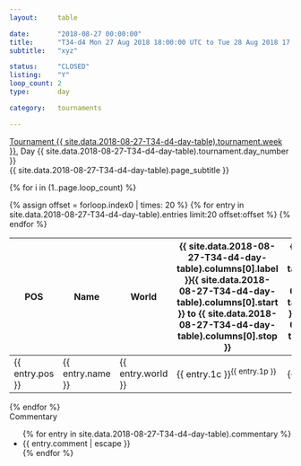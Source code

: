 ```yaml
---
layout: 	table

date: 		"2018-08-27 00:00:00"
title: 		"T34-d4 Mon 27 Aug 2018 18:00:00 UTC to Tue 28 Aug 2018 17:59:59 UTC"
subtitle: 	"xyz"

status:     "CLOSED"
listing:    "Y"
loop_count: 2
type:       day

category: 	tournaments

---
```

<div class="table_header">
  <span class="table_title"><a href="">Tournament {{ site.data.2018-08-27-T34-d4-day-table).tournament.week }}</a>, Day {{ site.data.2018-08-27-T34-d4-day-table).tournament.day_number }}</span><br>
  <span class="table_subtitle">{{ site.data.2018-08-27-T34-d4-day-table).page_subtitle }}</span>  
</div>

{% for i in (1..page.loop_count) %}
<br>
<table class="day_table">
  <colgroup>
    <col style="width:18px">
    <col style="width:55px">
    <col style="width:55px">
    <col style="width:10px">
    <col style="width:10px">
    <col style="width:10px">
    <col style="width:10px">
    <col style="width:10px">
    <col style="width:10px">
    <col style="width:10px">
    <col style="width:10px">
    <col style="width:10px">
    <col style="width:10px">
    <col style="width:10px">
    <col style="width:10px">
    <col style="width:10px">
    <col style="width:10px">
    <col style="width:10px">
    <col style="width:10px">
    <col style="width:10px">
    <col style="width:10px">
    <col style="width:10px">
    <col style="width:10px">
    <col style="width:10px">
    <col style="width:10px">
    <col style="width:10px">
    <col style="width:10px">
    <col style="width:18px">
  </colgroup>  
  <thead>
    <tr>
        <th>POS</th>
        <th class="AlignLeft">Name</th>
        <th class="AlignLeft">World</th>
        <th><a class="hideDisplay">{{ site.data.2018-08-27-T34-d4-day-table).columns[0].label }}<span class="showDisplayOnHover">{{ site.data.2018-08-27-T34-d4-day-table).columns[0].start }} to {{ site.data.2018-08-27-T34-d4-day-table).columns[0].stop }}</span></a></th>
        <th><a class="hideDisplay">{{ site.data.2018-08-27-T34-d4-day-table).columns[1].label }}<span class="showDisplayOnHover">{{ site.data.2018-08-27-T34-d4-day-table).columns[1].start }} to {{ site.data.2018-08-27-T34-d4-day-table).columns[1].stop }}</span></a></th>
        <th><a class="hideDisplay">{{ site.data.2018-08-27-T34-d4-day-table).columns[2].label }}<span class="showDisplayOnHover">{{ site.data.2018-08-27-T34-d4-day-table).columns[2].start }} to {{ site.data.2018-08-27-T34-d4-day-table).columns[2].stop }}</span></a></th>
        <th><a class="hideDisplay">{{ site.data.2018-08-27-T34-d4-day-table).columns[3].label }}<span class="showDisplayOnHover">{{ site.data.2018-08-27-T34-d4-day-table).columns[3].start }} to {{ site.data.2018-08-27-T34-d4-day-table).columns[3].stop }}</span></a></th>
        <th><a class="hideDisplay">{{ site.data.2018-08-27-T34-d4-day-table).columns[4].label }}<span class="showDisplayOnHover">{{ site.data.2018-08-27-T34-d4-day-table).columns[4].start }} to {{ site.data.2018-08-27-T34-d4-day-table).columns[4].stop }}</span></a></th>
        <th><a class="hideDisplay">{{ site.data.2018-08-27-T34-d4-day-table).columns[5].label }}<span class="showDisplayOnHover">{{ site.data.2018-08-27-T34-d4-day-table).columns[5].start }} to {{ site.data.2018-08-27-T34-d4-day-table).columns[5].stop }}</span></a></th>
        <th><a class="hideDisplay">{{ site.data.2018-08-27-T34-d4-day-table).columns[6].label }}<span class="showDisplayOnHover">{{ site.data.2018-08-27-T34-d4-day-table).columns[6].start }} to {{ site.data.2018-08-27-T34-d4-day-table).columns[6].stop }}</span></a></th>
        <th><a class="hideDisplay">{{ site.data.2018-08-27-T34-d4-day-table).columns[7].label }}<span class="showDisplayOnHover">{{ site.data.2018-08-27-T34-d4-day-table).columns[7].start }} to {{ site.data.2018-08-27-T34-d4-day-table).columns[7].stop }}</span></a></th>
        <th><a class="hideDisplay">{{ site.data.2018-08-27-T34-d4-day-table).columns[8].label }}<span class="showDisplayOnHover">{{ site.data.2018-08-27-T34-d4-day-table).columns[8].start }} to {{ site.data.2018-08-27-T34-d4-day-table).columns[8].stop }}</span></a></th>
        <th><a class="hideDisplay">{{ site.data.2018-08-27-T34-d4-day-table).columns[9].label }}<span class="showDisplayOnHover">{{ site.data.2018-08-27-T34-d4-day-table).columns[9].start }} to {{ site.data.2018-08-27-T34-d4-day-table).columns[9].stop }}</span></a></th>
        <th><a class="hideDisplay">{{ site.data.2018-08-27-T34-d4-day-table).columns[10].label }}<span class="showDisplayOnHover">{{ site.data.2018-08-27-T34-d4-day-table).columns[10].start }} to {{ site.data.2018-08-27-T34-d4-day-table).columns[10].stop }}</span></a></th>
        <th><a class="hideDisplay">{{ site.data.2018-08-27-T34-d4-day-table).columns[11].label }}<span class="showDisplayOnHover">{{ site.data.2018-08-27-T34-d4-day-table).columns[11].start }} to {{ site.data.2018-08-27-T34-d4-day-table).columns[11].stop }}</span></a></th>
        <th><a class="hideDisplay">{{ site.data.2018-08-27-T34-d4-day-table).columns[12].label }}<span class="showDisplayOnHover">{{ site.data.2018-08-27-T34-d4-day-table).columns[12].start }} to {{ site.data.2018-08-27-T34-d4-day-table).columns[12].stop }}</span></a></th>
        <th><a class="hideDisplay">{{ site.data.2018-08-27-T34-d4-day-table).columns[13].label }}<span class="showDisplayOnHover">{{ site.data.2018-08-27-T34-d4-day-table).columns[13].start }} to {{ site.data.2018-08-27-T34-d4-day-table).columns[13].stop }}</span></a></th>
        <th><a class="hideDisplay">{{ site.data.2018-08-27-T34-d4-day-table).columns[14].label }}<span class="showDisplayOnHover">{{ site.data.2018-08-27-T34-d4-day-table).columns[14].start }} to {{ site.data.2018-08-27-T34-d4-day-table).columns[14].stop }}</span></a></th>
        <th><a class="hideDisplay">{{ site.data.2018-08-27-T34-d4-day-table).columns[15].label }}<span class="showDisplayOnHover">{{ site.data.2018-08-27-T34-d4-day-table).columns[15].start }} to {{ site.data.2018-08-27-T34-d4-day-table).columns[15].stop }}</span></a></th>
        <th><a class="hideDisplay">{{ site.data.2018-08-27-T34-d4-day-table).columns[16].label }}<span class="showDisplayOnHover">{{ site.data.2018-08-27-T34-d4-day-table).columns[16].start }} to {{ site.data.2018-08-27-T34-d4-day-table).columns[16].stop }}</span></a></th>
        <th><a class="hideDisplay">{{ site.data.2018-08-27-T34-d4-day-table).columns[17].label }}<span class="showDisplayOnHover">{{ site.data.2018-08-27-T34-d4-day-table).columns[17].start }} to {{ site.data.2018-08-27-T34-d4-day-table).columns[17].stop }}</span></a></th>
        <th><a class="hideDisplay">{{ site.data.2018-08-27-T34-d4-day-table).columns[18].label }}<span class="showDisplayOnHover">{{ site.data.2018-08-27-T34-d4-day-table).columns[18].start }} to {{ site.data.2018-08-27-T34-d4-day-table).columns[18].stop }}</span></a></th>
        <th><a class="hideDisplay">{{ site.data.2018-08-27-T34-d4-day-table).columns[19].label }}<span class="showDisplayOnHover">{{ site.data.2018-08-27-T34-d4-day-table).columns[19].start }} to {{ site.data.2018-08-27-T34-d4-day-table).columns[19].stop }}</span></a></th>
        <th><a class="hideDisplay">{{ site.data.2018-08-27-T34-d4-day-table).columns[20].label }}<span class="showDisplayOnHover">{{ site.data.2018-08-27-T34-d4-day-table).columns[20].start }} to {{ site.data.2018-08-27-T34-d4-day-table).columns[20].stop }}</span></a></th>
        <th><a class="hideDisplay">{{ site.data.2018-08-27-T34-d4-day-table).columns[21].label }}<span class="showDisplayOnHover">{{ site.data.2018-08-27-T34-d4-day-table).columns[21].start }} to {{ site.data.2018-08-27-T34-d4-day-table).columns[21].stop }}</span></a></th>
        <th><a class="hideDisplay">{{ site.data.2018-08-27-T34-d4-day-table).columns[22].label }}<span class="showDisplayOnHover">{{ site.data.2018-08-27-T34-d4-day-table).columns[22].start }} to {{ site.data.2018-08-27-T34-d4-day-table).columns[22].stop }}</span></a></th>
        <th><a class="hideDisplay">{{ site.data.2018-08-27-T34-d4-day-table).columns[23].label }}<span class="showDisplayOnHover">{{ site.data.2018-08-27-T34-d4-day-table).columns[23].start }} to {{ site.data.2018-08-27-T34-d4-day-table).columns[23].stop }}</span></a></th>
        <th>Total</th>
    </tr>
  </thead>
  {% assign offset = forloop.index0 | times: 20 %}
<tbody>
{% for entry in site.data.2018-08-27-T34-d4-day-table).entries limit:20 offset:offset %}
  <tr>
    <td class="pl{{ entry.pos }}">{{ entry.pos }}</td>
    <td class="AlignLeft">{{ entry.name }}</td>
    <td class="AlignLeft">{{ entry.world }}</td>
    <td class="pl{{ entry.1p }}">{{ entry.1c }}<sup>{{ entry.1p }}</sup></td>
    <td class="pl{{ entry.2p }}">{{ entry.2c }}<sup>{{ entry.2p }}</sup></td>
    <td class="pl{{ entry.3p }}">{{ entry.3c }}<sup>{{ entry.3p }}</sup></td>
    <td class="pl{{ entry.4p }}">{{ entry.4c }}<sup>{{ entry.4p }}</sup></td>
    <td class="pl{{ entry.5p }}">{{ entry.5c }}<sup>{{ entry.5p }}</sup></td>
    <td class="pl{{ entry.6p }}">{{ entry.6c }}<sup>{{ entry.6p }}</sup></td>
    <td class="pl{{ entry.7p }}">{{ entry.7c }}<sup>{{ entry.7p }}</sup></td>
    <td class="pl{{ entry.8p }}">{{ entry.8c }}<sup>{{ entry.8p }}</sup></td>
    <td class="pl{{ entry.9p }}">{{ entry.9c }}<sup>{{ entry.9p }}</sup></td>
    <td class="pl{{ entry.10p }}">{{ entry.10c }}<sup>{{ entry.10p }}</sup></td>
    <td class="pl{{ entry.11p }}">{{ entry.11c }}<sup>{{ entry.11p }}</sup></td>
    <td class="pl{{ entry.12p }}">{{ entry.12c }}<sup>{{ entry.12p }}</sup></td>
    <td class="pl{{ entry.13p }}">{{ entry.13c }}<sup>{{ entry.13p }}</sup></td>
    <td class="pl{{ entry.14p }}">{{ entry.14c }}<sup>{{ entry.14p }}</sup></td>
    <td class="pl{{ entry.15p }}">{{ entry.15c }}<sup>{{ entry.15p }}</sup></td>
    <td class="pl{{ entry.16p }}">{{ entry.16c }}<sup>{{ entry.16p }}</sup></td>
    <td class="pl{{ entry.17p }}">{{ entry.17c }}<sup>{{ entry.17p }}</sup></td>
    <td class="pl{{ entry.18p }}">{{ entry.18c }}<sup>{{ entry.18p }}</sup></td>
    <td class="pl{{ entry.19p }}">{{ entry.19c }}<sup>{{ entry.19p }}</sup></td>
    <td class="pl{{ entry.20p }}">{{ entry.20c }}<sup>{{ entry.20p }}</sup></td>
    <td class="pl{{ entry.21p }}">{{ entry.21c }}<sup>{{ entry.21p }}</sup></td>
    <td class="pl{{ entry.22p }}">{{ entry.22c }}<sup>{{ entry.22p }}</sup></td>
    <td class="pl{{ entry.23p }}">{{ entry.23c }}<sup>{{ entry.23p }}</sup></td>
    <td class="pl{{ entry.24p }}">{{ entry.24c }}<sup>{{ entry.24p }}</sup></td>
    <td>{{ entry.total }}</td>
  </tr>
{% endfor %}  
</tbody>
</table>
<div class="leaderboard"></div>
{% endfor %}

<div class="commentary">
  <span class="commentary_title">Commentary</span>
  <ul>
    {% for entry in site.data.2018-08-27-T34-d4-day-table).commentary %}
    <li class="commentary_list">{{ entry.comment | escape }}</li>
    {% endfor %}
  </ul>
</div>



